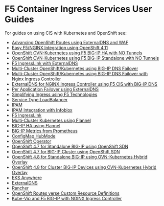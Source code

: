 F5 Container Ingress Services User Guides
========================================================

For guides on using CIS with Kubernetes and OpenShift see:

* [Advancing OpenShift Routes using ExternalDNS and WAF](https://github.com/f5devcentral/f5-cis-docs/tree/main/user_guides/routes-externaldns-waf#readme)
* [Easy F5/NGINX Integration using OpenShift 4.11](https://github.com/f5devcentral/f5-cis-docs/blob/main/user_guides/ingresslink-on-openshift/README.md)
* [OpenShift OVN-Kubernetes using F5 BIG-IP HA with NO Tunnels](https://github.com/f5devcentral/f5-cis-docs/tree/main/user_guides/ovn-kubernetes-ha#readme)
* [OpenShift OVN-Kubernetes using F5 BIG-IP Standalone with NO Tunnels](https://github.com/f5devcentral/f5-cis-docs/tree/main/user_guides/ovn-kubernetes-standalone#readme)
* [F5 IngressLink with ExternalDNS](https://github.com/f5devcentral/f5-cis-docs/tree/main/user_guides/ingresslink-externaldns#readme)
* [Multi-Cluster OpenShift/Kubernetes using BIG-IP DNS Failover](https://github.com/f5devcentral/f5-cis-docs/tree/main/user_guides/multi-deployment#readme)
* [Multi-Cluster OpenShift/Kubernetes using BIG-IP DNS Failover with Nginx Ingress Controller](https://github.com/f5devcentral/f5-cis-docs/blob/main/user_guides/multi-deployment-nginx/README.md)
* [ExternalDNS for NGINX Ingress Controller using F5 CIS with BIG-IP DNS](https://github.com/f5devcentral/f5-cis-docs/tree/main/user_guides/externaldns-nginx#readme)
* [Per Application Failover using ExternalDNS](https://github.com/f5devcentral/f5-cis-docs/tree/main/user_guides/per-application-failover#readme)
* [Simplifying Ingress using F5 Technologies](https://github.com/f5devcentral/f5-cis-docs/tree/main/user_guides/simplifying-ingress#readme)
* [Service Type LoadBalancer](https://github.com/f5devcentral/f5-cis-docs/blob/main/user_guides/servicetypelb/README.md)
* [IPAM](https://github.com/f5devcentral/f5-cis-docs/blob/main/user_guides/ipam/README.md)
* [IPAM Integration with Infoblox](https://github.com/f5devcentral/f5-cis-docs/blob/main/user_guides/ipam-infoblox/README.md)
* [F5 IngressLink](https://github.com/f5devcentral/f5-cis-docs/tree/main/user_guides/ingresslink)
* [Multi-Cluster Kubernetes using Flannel](https://github.com/f5devcentral/f5-cis-docs/blob/main/user_guides/multi-cluster/user-guide.md)
* [BIG-IP HA using Flannel](https://github.com/f5devcentral/f5-cis-docs/blob/main/user_guides/k8s-ha/README.md)
* [BIG-IP Metrics from Prometheus](https://github.com/f5devcentral/f5-cis-docs/blob/main/user_guides/prometheus/README.md)
* [ConfigMap HubMode](https://github.com/f5devcentral/f5-cis-docs/blob/main/user_guides/hubmode/README.md)
* [OpenShift Operator](https://github.com/f5devcentral/f5-cis-docs/tree/main/user_guides/operator#readme)
* [OpenShift 4.7 for Standalone BIG-IP using OpenShift SDN](https://github.com/f5devcentral/f5-cis-docs/blob/main/user_guides/openshift-4-7/standalone/README.md)
* [OpenShift 4.7 for BIG-IP Cluster using OpenShift SDN](https://github.com/f5devcentral/f5-cis-docs/blob/main/user_guides/openshift-4-7/cluster/README.md)
* [OpenShift 4.8 for Standalone BIG-IP using OVN-Kubernetes Hybrid Overlay](https://github.com/f5devcentral/f5-cis-docs/blob/main/user_guides/openshift-4-8/standalone-ovn-k8s-hybrid/README.md)
* [OpenShift 4.8 for Cluster BIG-IP Devices using OVN-Kubernetes Hybrid Overlay](https://github.com/f5devcentral/f5-cis-docs/blob/main/user_guides/openshift-4-8/cluster-ovn-hybird/README.md)
* [EKS Anywhere](https://github.com/f5devcentral/f5-cis-docs/blob/main/user_guides/eks-anywhere/README.md)
* [ExternalDNS](https://github.com/f5devcentral/f5-cis-docs/blob/main/user_guides/externaldns/README.md)
* [Rancher](https://github.com/f5devcentral/f5-cis-docs/tree/main/user_guides/rancher/simple-install#readme)
* [OpenShift Routes verse Custom Resource Definitions](https://github.com/f5devcentral/f5-cis-docs/tree/main/user_guides/route-vs-crd#readme)
* [Kube-Vip and F5 BIG-IP with NGINX Ingress Controller](https://github.com/f5devcentral/f5-cis-docs/blob/main/user_guides/kube-vip/README.md)

